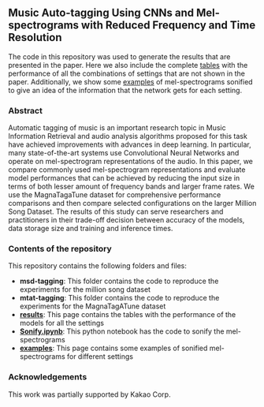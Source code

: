 ## Music Auto-tagging Using CNNs and Mel-spectrograms with Reduced Frequency and Time Resolution

The code in this repository was used to generate the results that are presented in the paper. Here we also include the complete [tables](./results) with the performance of all the combinations of settings that are not shown in the paper. Additionally, we show some [examples](./demos) of mel-spectrograms sonified to give an idea of the information that the network gets for each setting.

### Abstract

Automatic tagging of music is an important research topic in Music Information Retrieval and audio analysis algorithms proposed for this task have achieved improvements with advances in deep learning. In particular, many state-of-the-art systems use Convolutional Neural Networks and operate on mel-spectrogram representations of the audio. In this paper, we compare commonly used mel-spectrogram representations and evaluate model performances that can be achieved by reducing the input size in terms of both lesser amount of frequency bands and larger frame rates. We use the MagnaTagaTune dataset for comprehensive performance comparisons and then compare selected configurations on the larger Million Song Dataset. The results of this study can serve researchers and practitioners in their trade-off decision between accuracy of the models, data storage size and training and inference times.

### Contents of the repository

This repository contains the following folders and files:
 - **msd-tagging**: This folder contains the code to reproduce the experiments for the million song dataset
 - **mtat-tagging**: This folder contains the code to reproduce the experiments for the MagnaTagATune dataset
 - **[results](./results)**: This page contains the tables with the performance of the models for all the settings
 - **[Sonify.ipynb](./Sonify.ipynb)**: This python notebook has the code to sonify the mel-spectrograms
 - **[examples](./demos)**: This page contains some examples of sonified mel-spectrograms for different settings


### Acknowledgements

This work was partially supported by Kakao Corp.

